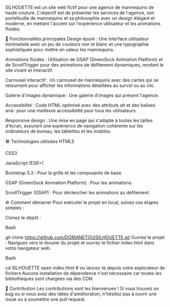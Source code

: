 SILHOUETTE est un site web fictif pour une agence de mannequins de haute couture. L'objectif est de présenter les services de l'agence, son portefeuille de mannequins et sa philosophie avec un design élégant et moderne, en mettant l'accent sur l'expérience utilisateur et les animations fluides.

🚀 Fonctionnalités principales
Design épuré : Une interface utilisateur minimaliste avec un jeu de couleurs noir et blanc et une typographie sophistiquée pour mettre en valeur les mannequins.

Animations fluides : Utilisation de GSAP (GreenSock Animation Platform) et de ScrollTrigger pour des animations de défilement dynamiques, rendant le site vivant et interactif.

Carrousel interactif : Un carrousel de mannequins avec des cartes qui se retournent pour afficher les informations détaillées au survol ou au clic.

Galerie d'images dynamique : Une galerie d'images qui présent l'agence.

Accessibilité : Code HTML optimisé avec des attributs alt et des balises aria- pour une meilleure accessibilité pour tous les utilisateurs.

Responsive design : Une mise en page qui s'adapte à toutes les tailles d'écran, assurant une expérience de navigation cohérente sur les ordinateurs de bureau, les tablettes et les mobiles.

🛠️ Technologies utilisées
HTML5

CSS3

JavaScript (ES6+)

Bootstrap 5.3 : Pour la grille et les composants de base.

GSAP (GreenSock Animation Platform) : Pour les animations.

ScrollTrigger (GSAP) : Pour déclencher les animations au défilement.

⚙️ Comment démarrer
Pour exécuter le projet en local, suivez ces étapes simples :

Clonez le dépôt :

Bash

git clone https://github.com/DORIANETOU/SILHOUETTE.git
Ouvrez le projet :
Naviguez vers le dossier du projet et ouvrez le fichier index.html dans votre navigateur web.

Bash

cd SILHOUETTE
open index.html # ou lancez-le depuis votre explorateur de fichiers
Aucune installation de dépendance n'est nécessaire car toutes les bibliothèques sont chargées via des CDN.

🤝 Contribution
Les contributions sont les bienvenues ! Si vous trouvez un bug ou si vous avez des idées d'amélioration, n'hésitez pas à ouvrir une issue ou à soumettre une pull request.